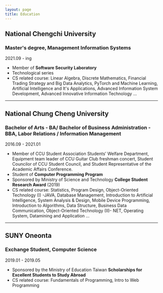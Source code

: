 ```yaml
---
layout: page
title: Education
---
```


## National Chengchi University
### Master's degree, Management Information Systems
2021.09 - ing

- Member of **Software Security Laboratory**
- Technological series
- CS related course: Linear Algebra, Discrete Mathematics, Financial Trading Strategy and Big Data Analytics, PyTorch and Machine Learning, Artificial Intelligence and It's Applications, Advanced Information System Development, Advanced Innovative Information Technology ...

---

## National Chung Cheng University
### Bachelor of Arts - BA/ Bachelor of Business Administration - BBA, Labor Relations / Information Management
2016.09 - 2021.01

- Member of CCU Student Association Students’ Welfare Department, Equipment team leader of CCU Guitar Club freshman concert, Student Councilor of CCU Student Council, and Student Representative of the Academic Affairs Conference.
- Student of **Computer Programming Program**
- Sponsored by Ministry of Science and Technology **College Student Research Award** (2019)
- CS related course: Statistics, Program Design, Object-Oriented Technology (I) -JAVA, Database Management, Introduction to Artificial Intelligence, System Analysis & Design, Mobile Device Programming, Introduction to Algorithms, Data Structure, Business Data Communication, Object-Oriented Technology (II)- NET, Operating System, Datamining and Application ...

---

## SUNY Oneonta
### Exchange Student, Computer Science
2019.01 - 2019.05

- Sponsored by the Ministry of Education Taiwan **Scholarships for Excellent Students to Study Abroad**
- CS related course: Fundamentals of Programming, Intro to Web Programming